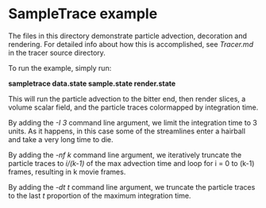# SampleTrace example

The files in this directory demonstrate particle advection, decoration and rendering.   For detailed info about how this is accomplished, see *Tracer.md* in the tracer source directory.

To run the example, simply run:

**sampletrace data.state sample.state render.state**

This will run the particle advection to the bitter end, then render slices, a volume scalar field, and the particle traces colormapped by integration time.

By adding the *-I 3* command line argument, we limit the integration time to 3 units.   As it happens, in this case some of the streamlines enter a hairball and take a very long time to die.

By adding the *-nf k* command line argument, we iteratively truncate the particle traces to *i/(k-1)* of the max advection time and loop for i = 0 to (k-1) frames, resulting in k movie frames.

By adding the *-dt t* command line argument, we truncate the particle traces to the last *t* proportion of the maximum integration time.   

